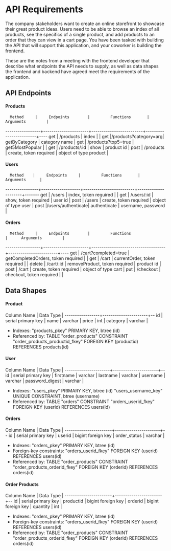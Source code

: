 # API Requirements
The company stakeholders want to create an online storefront to showcase their great product ideas. Users need to be able to browse an index of all products, see the specifics of a single product, and add products to an order that they can view in a cart page. You have been tasked with building the API that will support this application, and your coworker is building the frontend.

These are the notes from a meeting with the frontend developer that describe what endpoints the API needs to supply, as well as data shapes the frontend and backend have agreed meet the requirements of the application. 

## API Endpoints
 
#### Products
      Method     |     Endpoints        |         Functions       |      Arguments         |
-----------------+----------------------+-------------------------+------------------------+----
      get        |      /products       |          index          |                        |
      get        |/products?category=arg|      getByCategory      |     category name      |
      get        |  /products?top5=true |      get5MostPopular    |                        |
      get        |   /products/:id      |          show           |      product id        |
      post       |   /products          |  create, token required | object of type product |

#### Users
      Method    |     Endpoints     |         Functions       |      Arguments      |
----------------+-------------------+-------------------------+---------------------+-------
      get       |   /users          |   index, token required |                     |
      get       |   /users/:id      |    show, token required |  user id            |
      post      |   /users          |  create, token required | object of type user |
      post      |/users/authenticate|      authenticate       |  username, password |

#### Orders
      Method     |     Endpoints        |         Functions                  |      Arguments         |
-----------------+----------------------+------------------------------------+------------------------+----
      get        | /cart?completed=true | getCompletedOrders, token required |                        |
      get        |       /cart          |  currentOrder, token required      |                        |
     delete      |      /cart/:id       |  removeProduct, token required     |      product id        |
      post       |       /cart          |       create, token required       |  object of type cart   |
      put        |     /checkout        |    checkout, token required        |                        |

## Data Shapes
#### Product
   Column Name   |      Data Type       |
-----------------+----------------------+--
      id         |  serial primary key  |
      name       |       varchar        |
     price       |         int          |
    category     |       varchar        |

- Indexes:
    "products_pkey" PRIMARY KEY, btree (id)
- Referenced by:
    TABLE "order_products" CONSTRAINT "order_products_productid_fkey" FOREIGN KEY (productid) REFERENCES products(id)

#### User
   Column Name        |      Data Type       |
----------------------+----------------------+--
      id              |  serial primary key  |
    firstname         |       varchar        |
    lastname          |       varchar        |
    username          |       varchar        |
  password_digest     |       varchar        |

- Indexes:
    "users_pkey" PRIMARY KEY, btree (id)
    "users_username_key" UNIQUE CONSTRAINT, btree (username)
- Referenced by:
    TABLE "orders" CONSTRAINT "orders_userid_fkey" FOREIGN KEY (userid) REFERENCES users(id)

#### Orders

   Column Name         |      Data Type       |
-----------------------+----------------------+--
        id             |  serial primary key  |
     userid            |  bigint foreign key  |
   order_status        |       varchar        |

- Indexes:
    "orders_pkey" PRIMARY KEY, btree (id)
- Foreign-key constraints:
    "orders_userid_fkey" FOREIGN KEY (userid) REFERENCES users(id)
- Referenced by:
    TABLE "order_products" CONSTRAINT "order_products_orderid_fkey" FOREIGN KEY (orderid) REFERENCES orders(id)

#### Order Products 

   Column Name         |      Data Type        |
-----------------------+-----------------------+--
        id             |  serial primary key   |
     productid         |   bigint foreign key  |
     orderid           |   bigint foreign key  |
     quantity          |        int            |

- Indexes:
    "orders_pkey" PRIMARY KEY, btree (id)
- Foreign-key constraints:
    "orders_userid_fkey" FOREIGN KEY (userid) REFERENCES users(id)
- Referenced by:
    TABLE "order_products" CONSTRAINT "order_products_orderid_fkey" FOREIGN KEY (orderid) REFERENCES orders(id)